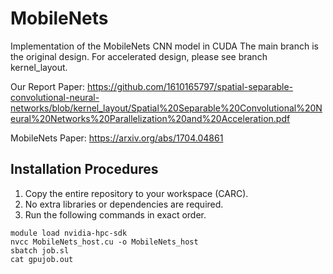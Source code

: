 # MobileNets

Implementation of the MobileNets CNN model in CUDA
The main branch is the original design.
For accelerated design, please see branch kernel_layout.

Our Report Paper: https://github.com/1610165797/spatial-separable-convolutional-neural-networks/blob/kernel_layout/Spatial%20Separable%20Convolutional%20Neural%20Networks%20Parallelization%20and%20Acceleration.pdf

MobileNets Paper: https://arxiv.org/abs/1704.04861


## Installation Procedures
1. Copy the entire repository to your workspace (CARC). 
2. No extra libraries or dependencies are required.
3. Run the following commands in exact order.
```
module load nvidia-hpc-sdk
nvcc MobileNets_host.cu -o MobileNets_host
sbatch job.sl
cat gpujob.out
```

